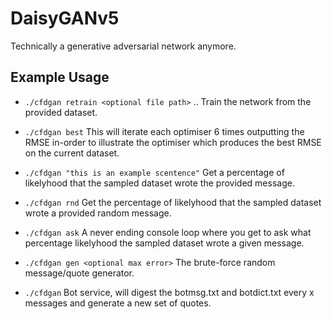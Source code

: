 # DaisyGANv5
Technically a generative adversarial network anymore. 

## Example Usage
- ```./cfdgan retrain <optional file path>```
.. Train the network from the provided dataset.

- ```./cfdgan best```
This will iterate each optimiser 6 times outputting the RMSE in-order to illustrate the optimiser which produces the best RMSE on the current dataset.

- ```./cfdgan "this is an example scentence"```
Get a percentage of likelyhood that the sampled dataset wrote the provided message.

- ```./cfdgan rnd```
Get the percentage of likelyhood that the sampled dataset wrote a provided random message.

- ```./cfdgan ask```
A never ending console loop where you get to ask what percentage likelyhood the sampled dataset wrote a given message.

- ```./cfdgan gen <optional max error>```
The brute-force random message/quote generator.

- ```./cfdgan```
Bot service, will digest the botmsg.txt and botdict.txt every x messages and generate a new set of quotes.
